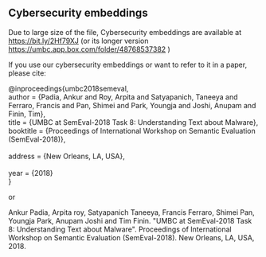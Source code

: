 Cybersecurity embeddings
-------------------------------------------
Due to large size of the file, Cybersecurity embeddings are available at 
https://bit.ly/2Hf79XJ (or its longer version https://umbc.app.box.com/folder/48768537382 )

If you use our cybersecurity embeddings or want to refer to it in a paper, please cite:

@inproceedings{umbc2018semeval,<br />
  author =	 {Padia, Ankur and Roy, Arpita and Satyapanich, Taneeya and Ferraro, Francis and Pan, Shimei and Park, Youngja and Joshi, Anupam and Finin, Tim},<br />
  title =	 {UMBC at SemEval-2018 Task 8: Understanding Text about Malware}, 
  booktitle =	 {Proceedings of International Workshop on Semantic Evaluation (SemEval-2018)},<br />                  
  address =	 {New Orleans, LA, USA},<br />  
  year =	 {2018}<br />
}

or

Ankur Padia, Arpita roy, Satyapanich Taneeya, Francis Ferraro, Shimei Pan, Youngja Park, Anupam Joshi and Tim Finin. 
"UMBC at SemEval-2018 Task 8: Understanding Text about Malware". 
Proceedings of International Workshop on Semantic Evaluation (SemEval-2018).
New Orleans, LA, USA, 2018.



